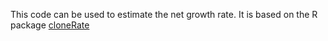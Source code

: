 This code can be used to estimate the net growth rate. It is based on the R package [cloneRate](https://github.com/bdj34/cloneRate?tab=readme-ov-file)
